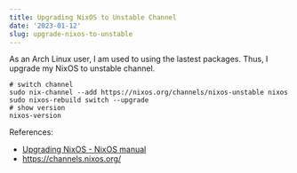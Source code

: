 ```yaml
---
title: Upgrading NixOS to Unstable Channel
date: '2023-01-12'
slug: upgrade-nixos-to-unstable
---
```


As an Arch Linux user, I am used to using the lastest packages. Thus, I upgrade my NixOS to unstable channel.

```shell
# switch channel
sudo nix-channel --add https://nixos.org/channels/nixos-unstable nixos
sudo nixos-rebuild switch --upgrade
# show version
nixos-version
```

References:

- [Upgrading NixOS - NixOS manual](https://nixos.org/manual/nixos/stable/index.html#sec-upgrading)
- <https://channels.nixos.org/>
